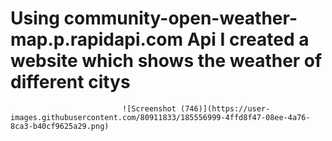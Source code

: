 # Using community-open-weather-map.p.rapidapi.com Api I created a website which shows the weather of different citys
     
     
                             ![Screenshot (746)](https://user-images.githubusercontent.com/80911833/185556999-4ffd8f47-08ee-4a76-8ca3-b40cf9625a29.png)

